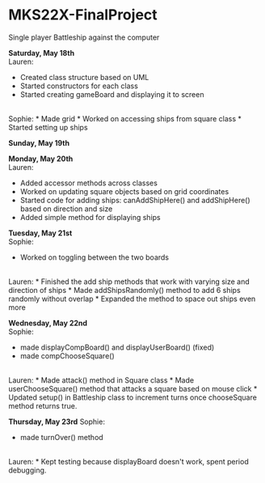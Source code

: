# MKS22X-FinalProject
Single player Battleship against the computer

<b>Saturday, May 18th</b>
<br>
Lauren:
* Created class structure based on UML
* Started constructors for each class
* Started creating gameBoard and displaying it to screen
<br>
Sophie:
* Made grid
* Worked on accessing ships from square class
* Started setting up ships

<b>Sunday, May 19th</b>
<br>

<b>Monday, May 20th</b>
<br>
Lauren: 
* Added accessor methods across classes
* Worked on updating square objects based on grid coordinates
* Started code for adding ships: canAddShipHere() and addShipHere() based on direction and size
* Added simple method for displaying ships

<b>Tuesday, May 21st</b>
<br>
Sophie:
* Worked on toggling between the two boards
<br>
Lauren:
* Finished the add ship methods that work with varying size and direction of ships
* Made addShipsRandomly() method to add 6 ships randomly without overlap
* Expanded the method to space out ships even more

<b>Wednesday, May 22nd</b>
<br>
Sophie:
* made displayCompBoard() and displayUserBoard() (fixed)
* made compChooseSquare()
<br>
Lauren:
* Made attack() method in Square class
* Made userChooseSquare() method that attacks a square based on mouse click
* Updated setup() in Battleship class to increment turns once chooseSquare method returns true.

<b>Thursday, May 23rd</b>
Sophie:
* made turnOver() method
<br>
Lauren: 
* Kept testing because displayBoard doesn't work, spent period debugging.
